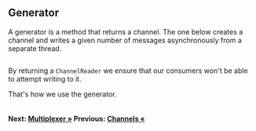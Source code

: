 ## Generator

A generator is a method that returns a channel. The one below creates a channel and writes a given number of messages asynchronously from a separate thread.

``` cs --region generator --source-file ./src/Program.cs --project ./src/TryChannelsDemo.csproj --session run_generator
```

By returning a `ChannelReader` we ensure that our consumers won't be able to attempt writing to it.

That's how we use the generator.

``` cs --region run_generator --source-file ./src/Program.cs --project ./src/TryChannelsDemo.csproj --session run_generator
```

#### Next: [Multiplexer &raquo;](../Multiplexer.md) Previous: [Channels &laquo;](../Channels.md) 
